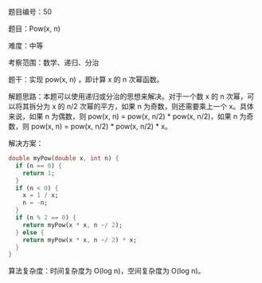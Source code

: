 题目编号：50

题目：Pow(x, n)

难度：中等

考察范围：数学、递归、分治

题干：实现 pow(x, n) ，即计算 x 的 n 次幂函数。

解题思路：本题可以使用递归或分治的思想来解决。对于一个数 x 的 n 次幂，可以将其拆分为 x 的 n/2 次幂的平方，如果 n 为奇数，则还需要乘上一个 x。具体来说，如果 n 为偶数，则 pow(x, n) = pow(x, n/2) * pow(x, n/2)，如果 n 为奇数，则 pow(x, n) = pow(x, n/2) * pow(x, n/2) * x。

解决方案：

```dart
double myPow(double x, int n) {
  if (n == 0) {
    return 1;
  }
  if (n < 0) {
    x = 1 / x;
    n = -n;
  }
  if (n % 2 == 0) {
    return myPow(x * x, n ~/ 2);
  } else {
    return myPow(x * x, n ~/ 2) * x;
  }
}
```

算法复杂度：时间复杂度为 O(log n)，空间复杂度为 O(log n)。